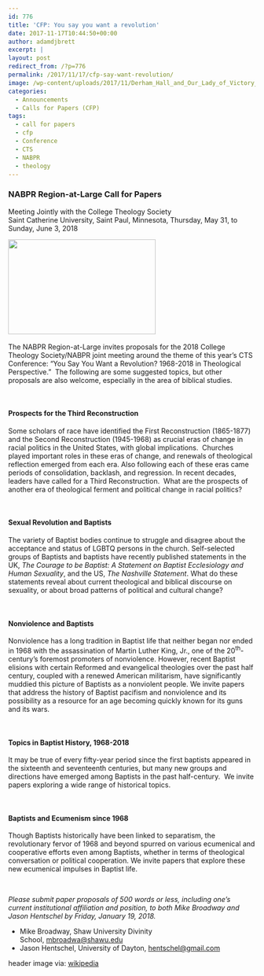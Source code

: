 ```yaml
---
id: 776
title: 'CFP: You say you want a revolution'
date: 2017-11-17T10:44:50+00:00
author: adamdjbrett
excerpt: |
layout: post
redirect_from: /?p=776
permalink: /2017/11/17/cfp-say-want-revolution/
image: /wp-content/uploads/2017/11/Derham_Hall_and_Our_Lady_of_Victory_Chapel-1568x1008.jpg
categories:
  - Announcements
  - Calls for Papers (CFP)
tags:
  - call for papers
  - cfp
  - Conference
  - CTS
  - NABPR
  - theology
---
```

### NABPR Region-at-Large Call for Papers  
Meeting Jointly with the College Theology Society  
Saint Catherine University, Saint Paul, Minnesota, Thursday, May 31, to Sunday, June 3, 2018

[<img class="aligncenter size-medium wp-image-777" src="/wp-content/uploads/2017/11/Derham_Hall_and_Our_Lady_of_Victory_Chapel-300x193.jpg" alt="" width="300" height="193" srcset="/wp-content/uploads/2017/11/Derham_Hall_and_Our_Lady_of_Victory_Chapel-300x193.jpg 300w, /wp-content/uploads/2017/11/Derham_Hall_and_Our_Lady_of_Victory_Chapel-768x494.jpg 768w, /wp-content/uploads/2017/11/Derham_Hall_and_Our_Lady_of_Victory_Chapel-1024x659.jpg 1024w, /wp-content/uploads/2017/11/Derham_Hall_and_Our_Lady_of_Victory_Chapel-1568x1008.jpg 1568w" sizes="(max-width: 300px) 100vw, 300px" />](/wp-content/uploads/2017/11/Derham_Hall_and_Our_Lady_of_Victory_Chapel.jpg)

The NABPR Region-at-Large invites proposals for the 2018 College Theology Society/NABPR joint meeting around the theme of this year’s CTS Conference: “You Say You Want a Revolution? 1968-2018 in Theological Perspective.”  The following are some suggested topics, but other proposals are also welcome, especially in the area of biblical studies.

&nbsp;

#### Prospects for the Third Reconstruction

Some scholars of race have identified the First Reconstruction (1865-1877) and the Second Reconstruction (1945-1968) as crucial eras of change in racial politics in the United States, with global implications.  Churches played important roles in these eras of change, and renewals of theological reflection emerged from each era. Also following each of these eras came periods of consolidation, backlash, and regression. In recent decades, leaders have called for a Third Reconstruction.  What are the prospects of another era of theological ferment and political change in racial politics?

&nbsp;

#### Sexual Revolution and Baptists

The variety of Baptist bodies continue to struggle and disagree about the acceptance and status of LGBTQ persons in the church. Self-selected groups of Baptists and baptists have recently published statements in the UK, _The Courage to be Baptist: A Statement on Baptist Ecclesiology and Human Sexuality_, and the US, _The Nashville Statement_. What do these statements reveal about current theological and biblical discourse on sexuality, or about broad patterns of political and cultural change?

&nbsp;

#### Nonviolence and Baptists

Nonviolence has a long tradition in Baptist life that neither began nor ended in 1968 with the assassination of Martin Luther King, Jr., one of the 20<sup>th</sup>-century’s foremost promoters of nonviolence. However, recent Baptist elisions with certain Reformed and evangelical theologies over the past half century, coupled with a renewed American militarism, have significantly muddied this picture of Baptists as a nonviolent people. We invite papers that address the history of Baptist pacifism and nonviolence and its possibility as a resource for an age becoming quickly known for its guns and its wars.

&nbsp;

#### Topics in Baptist History, 1968-2018

It may be true of every fifty-year period since the first baptists appeared in the sixteenth and seventeenth centuries, but many new groups and directions have emerged among Baptists in the past half-century.  We invite papers exploring a wide range of historical topics.

&nbsp;

#### Baptists and Ecumenism since 1968

Though Baptists historically have been linked to separatism, the revolutionary fervor of 1968 and beyond spurred on various ecumenical and cooperative efforts even among Baptists, whether in terms of theological conversation or political cooperation. We invite papers that explore these new ecumenical impulses in Baptist life.

&nbsp;

_Please submit paper proposals of 500 words or less, including one’s current institutional affiliation and position, to both Mike Broadway and Jason Hentschel by Friday, January 19, 2018._

  * Mike Broadway, Shaw University Divinity School, <mbroadwa@shawu.edu>
  * Jason Hentschel, University of Dayton, [hentschel@gmail.com](mailto:jason.hentschel@gmail.com)

header image via: [wikipedia](https://commons.wikimedia.org/wiki/File:Derham_Hall_and_Our_Lady_of_Victory_Chapel.jpg)
